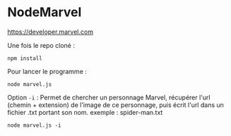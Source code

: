 # NodeMarvel
https://developer.marvel.com

Une fois le repo cloné :

``
npm install
``


Pour lancer le programme :

``
node marvel.js
``


Option ``-i`` : Permet de chercher un personnage Marvel, récupérer l'url (chemin + extension) de l'image de ce personnage, puis écrit l'url dans un fichier .txt portant son nom. exemple : spider-man.txt

``
node marvel.js -i
``


